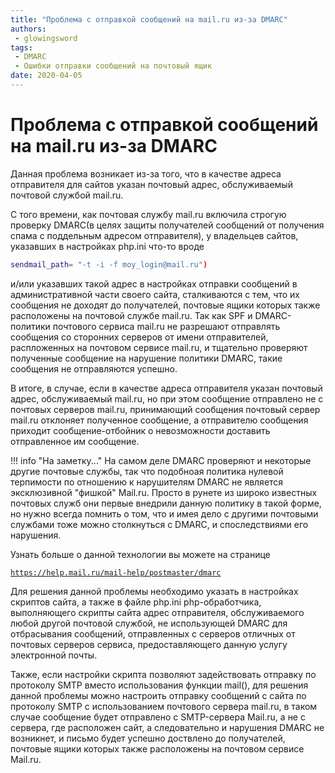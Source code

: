 ```yaml
---
title: "Проблема с отправкой сообщений на mail.ru из-за DMARC"
authors: 
 - glowingsword
tags:
 - DMARC
 - Ошибки отправки сообщений на почтовый ящик
date: 2020-04-05
---
```

# Проблема с отправкой сообщений на mail.ru из-за DMARC

Данная проблема возникает из-за того, что в качестве адреса отправителя для сайтов указан почтовый адрес, обслуживаемый почтовой службой mail.ru. 

С того времени, как почтовая службу mail.ru включила строгую проверку DMARC(в целях защиты получателей сообщений от получения спама с поддельным адресом отправителя), у владельцев сайтов, указавших в настройках php.ini что-то вроде

```bash
sendmail_path= "-t -i -f moy_login@mail.ru")  
```
и/или указавших такой адрес в настройках отправки сообщений в административной части своего сайта, сталкиваются с тем, что их сообщения не доходят до получателей, почтовые ящики которых также расположены на почтовой службе mail.ru. Так как SPF и DMARC-политики почтового сервиса mail.ru не разрешают отправлять сообщения со сторонних серверов от имени отправителей, распложенных на почтовом сервисе mail.ru, и тщательно проверяют полученные сообщение на нарушение политики DMARC, такие сообщения не отправляются успешно.  

В итоге, в случае, если в качестве адреса отправителя указан почтовый адрес, обслуживаемый mail.ru, но при этом сообщение отправлено не с почтовых серверов mail.ru, принимающий сообщения почтовый сервер mail.ru отклоняет полученное сообщение, а отправителю сообщения приходит сообщение-отбойник о невозможности доставить отправленное им сообщение. 

!!! info "На заметку..."
    На самом деле DMARC проверяют и некоторые другие почтовые службы, так что подобноая политика нулевой терпимости по отношению к нарушителям DMARC не является эксклюзивной "фишкой" Mail.ru. Просто в рунете из широко известных почтовых служб они первые внедрили данную политику в такой форме, но нужно всегда помнить о том, что и имея дело с другими почтовыми службами тоже можно столкнуться с DMARC, и споследствиями его нарушения.

Узнать больше о данной технологии вы можете на странице 

[`https://help.mail.ru/mail-help/postmaster/dmarc`](https://help.mail.ru/mail-help/postmaster/dmarc)

Для решения данной проблемы необходимо указать в настройках скриптов сайта, а также в файле php.ini php-обработчика, выполняющего скрипты сайта адрес отправителя,
обслуживаемого любой другой почтовой службой, не использующей DMARC для отбрасывания сообщений, отправленных с серверов отличных от почтовых серверов сервиса, предоставляющего данную услугу электронной почты.

Также, если настройки скрипта позволяют задействовать отправку по протоколу SMTP вместо использования функции mail(), для решения данной проблемы можно настроить отправку сообщений с сайта по протоколу SMTP с
использованием почтового сервера mail.ru, в таком случае сообщение будет отправлено с SMTP-сервера Mail.ru, а не с сервера, где расположен сайт, а следовательно и нарушения DMARC не возникнет, и письмо будет успешно доствлено до получателей, почтовые ящики которых также расположены на почтовом сервисе Mail.ru.
